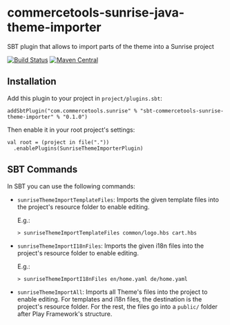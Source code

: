 # commercetools-sunrise-java-theme-importer
SBT plugin that allows to import parts of the theme into a Sunrise project

[![Build Status](https://travis-ci.org/commercetools/commercetools-sunrise-java-theme-importer.png?branch=master)](https://travis-ci.org/commercetools/commercetools-sunrise-java-theme-importer) [![Maven Central](https://maven-badges.herokuapp.com/maven-central/com.commercetools.sunrise/sbt-commercetools-sunrise-theme-importer/badge.svg)](https://maven-badges.herokuapp.com/maven-central/com.commercetools.sunrise/sbt-commercetools-sunrise-theme-importer)

## Installation
Add this plugin to your project in `project/plugins.sbt`:
```
addSbtPlugin("com.commercetools.sunrise" % "sbt-commercetools-sunrise-theme-importer" % "0.1.0")
```

Then enable it in your root project's settings:
```
val root = (project in file("."))
  .enablePlugins(SunriseThemeImporterPlugin)
```

## SBT Commands
In SBT you can use the following commands:
- `sunriseThemeImportTemplateFiles`: Imports the given template files into the project's resource folder to enable editing.

  E.g.:
  ```
  > sunriseThemeImportTemplateFiles common/logo.hbs cart.hbs
  ```
- `sunriseThemeImportI18nFiles`: Imports the given i18n files into the project's resource folder to enable editing.

  E.g.:
  ```
  > sunriseThemeImportI18nFiles en/home.yaml de/home.yaml
  ```
- `sunriseThemeImportAll`: Imports all Theme's files into the project to enable editing. For templates and i18n files, the destination is the project's resource folder. For the rest, the files go into a `public/` folder after Play Framework's structure.
